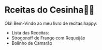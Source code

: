 # Rceitas do Cesinha:man_cook:

Olá! Bem-Vindo ao meu livro de recitas:happy: 

- Lista das Receitas:
- Strogonoff de Frango com Requeijão
- Bolinho de Camarão
